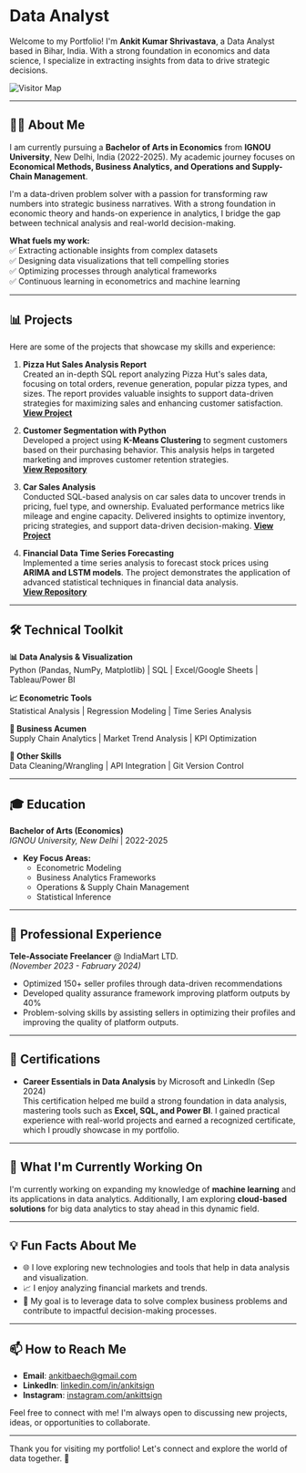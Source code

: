 # **Data Analyst**

Welcome to my Portfolio! I'm **Ankit Kumar Shrivastava**, a Data Analyst based in Bihar, India. With a strong foundation in economics and data science, I specialize in extracting insights from data to drive strategic decisions. 

![Visitor Map](https://visitor-badge.laobi.icu/badge?page_id=ankitkumar.ankitkumar)

---

## **👨‍🎓 About Me**

I am currently pursuing a **Bachelor of Arts in Economics** from **IGNOU University**, New Delhi, India (2022-2025). My academic journey focuses on **Economical Methods, Business Analytics, and Operations and Supply-Chain Management**.  

I'm a data-driven problem solver with a passion for transforming raw numbers into strategic business narratives. With a strong foundation in economic theory and hands-on experience in analytics, I bridge the gap between technical analysis and real-world decision-making.  

**What fuels my work:**  
✅ Extracting actionable insights from complex datasets  
✅ Designing data visualizations that tell compelling stories  
✅ Optimizing processes through analytical frameworks  
✅ Continuous learning in econometrics and machine learning  

---

## **📊 Projects**

Here are some of the projects that showcase my skills and experience:

1. **Pizza Hut Sales Analysis Report**  
   Created an in-depth SQL report analyzing Pizza Hut's sales data, focusing on total orders, revenue generation, popular pizza types, and sizes. The report provides valuable insights to support data-driven strategies for maximizing sales and enhancing customer satisfaction.  
   **[View Project](https://github.com/MrAnkitk/ppizza-sales-sql)**

2. **Customer Segmentation with Python**  
   Developed a project using **K-Means Clustering** to segment customers based on their purchasing behavior. This analysis helps in targeted marketing and improves customer retention strategies.  
   **[View Repository](#)**

3. **Car Sales Analysis**  
   Conducted SQL-based analysis on car sales data to uncover trends in pricing, fuel type, and ownership. Evaluated performance metrics like mileage and engine capacity. Delivered insights to optimize inventory, pricing strategies, and support data-driven decision-making.
   **[View Project](https://github.com/MrAnkitk/Car-Sales-Analysis)**

4. **Financial Data Time Series Forecasting**  
   Implemented a time series analysis to forecast stock prices using **ARIMA and LSTM models**. The project demonstrates the application of advanced statistical techniques in financial data analysis.  
   **[View Repository](#)**

---

## **🛠️ Technical Toolkit**

**📊 Data Analysis & Visualization**  
Python (Pandas, NumPy, Matplotlib) | SQL | Excel/Google Sheets | Tableau/Power BI  

**📈 Econometric Tools**  
Statistical Analysis | Regression Modeling | Time Series Analysis  

**💼 Business Acumen**  
Supply Chain Analytics | Market Trend Analysis | KPI Optimization  

**🔧 Other Skills**  
Data Cleaning/Wrangling | API Integration | Git Version Control

---
## 🎓 **Education**  
**Bachelor of Arts (Economics)**  
*IGNOU University, New Delhi* | 2022-2025  
- **Key Focus Areas:**  
  - Econometric Modeling  
  - Business Analytics Frameworks  
  - Operations & Supply Chain Management  
  - Statistical Inference
---
## 💼 **Professional Experience**  
**Tele-Associate Freelancer** @ IndiaMart LTD.  
*(November 2023 - Fabruary 2024)*  
- Optimized 150+ seller profiles through data-driven recommendations  
- Developed quality assurance framework improving platform outputs by 40%  
- Problem-solving skills by assisting sellers in optimizing their profiles and improving the quality of platform outputs.

---
## **🏅 Certifications**
- **Career Essentials in Data Analysis** by Microsoft and LinkedIn (Sep 2024)  
  This certification helped me build a strong foundation in data analysis, mastering tools such as **Excel, SQL, and Power BI**. I gained practical experience with real-world projects and earned a recognized certificate, which I proudly showcase in my portfolio.

---

## **🌱 What I'm Currently Working On**

I'm currently working on expanding my knowledge of **machine learning** and its applications in data analytics. Additionally, I am exploring **cloud-based solutions** for big data analytics to stay ahead in this dynamic field.

---

## **💡 Fun Facts About Me**

- 🌐 I love exploring new technologies and tools that help in data analysis and visualization.
- 📈 I enjoy analyzing financial markets and trends.
- 🎯 My goal is to leverage data to solve complex business problems and contribute to impactful decision-making processes.

---

## **📫 How to Reach Me**

- **Email**: ankitbaech@gmail.com
- **LinkedIn**: [linkedin.com/in/ankitsign](https://www.linkedin.com/in/ankitsign/)  
- **Instagram**: [instagram.com/ankittsign](https://www.instagram.com/ankittsign/)

Feel free to connect with me! I'm always open to discussing new projects, ideas, or opportunities to collaborate.

---

Thank you for visiting my portfolio! Let's connect and explore the world of data together. 🚀

